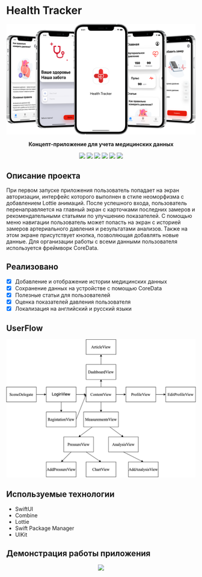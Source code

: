 # Health Tracker

<p align="center">
  <img src="./Screenshots/HealthTracker.png" />  
</p>
<p align="center"> <b>Концепт-приложение для учета медицинских данных</b> </p>
<p align="center">
  <img src="https://img.shields.io/badge/language-swift-orange.svg">
  <img src="https://img.shields.io/badge/platform-ios%2013.0%2B-lightgrey">
  <img src="https://img.shields.io/badge/smp-Lottie-red">
  <img src="https://img.shields.io/badge/SwiftUI-purple">
  <img src="https://img.shields.io/badge/Combine-lightblue">
  <img src="https://img.shields.io/badge/CoreData-green">
</p>

## Описание проекта
 При первом запуске приложения пользователь попадает на экран авторизации, интерфейс которого выполнен в стиле неоморфизма с добавлением Lottie анимаций.
После успешного входа, пользователь перенаправляется на главный экран с карточками последних замеров и рекомендательными статьями по улучшению показателей.
С помощью меню навигации пользователь может попасть на экран с историей замеров артериального давления и результатами анализов. Также на этом экране присутствует кнопка, позволяющая добавлять новые данные. 
 Для организации работы с всеми данными пользователя используется фреймворк CoreData.

 ## Реализовано

- [x] Добавление и отображение истории медицинских данных
- [x] Сохранение данных на устройстве с помощью CoreData
- [x] Полезные статьи для пользователей
- [x] Оценка показателей давления пользователя
- [x] Локализация на английский и русский языки

## UserFlow
<p align="center">
  <img src="./Screenshots/HealthTrackerUserFlow.png" />  
</p>

## Используемые технологии

+ SwiftUI
+ Combine
+ Lottie
+ Swift Package Manager
+ UIKit

## Демонстрация работы приложения

<p align="center">
  <img height="600"  src="./Screenshots/HealthTracker.gif">
</p>
